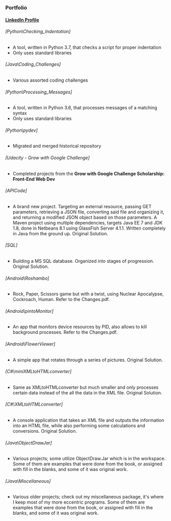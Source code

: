 
### Portfolio
#### [LinkedIn Profile](https://www.linkedin.com/in/mosaicorange)

###### [Python\Checking_Indentation]
* A tool, written in Python 3.7, that checks a script for proper indentation
* Only uses standard libraries

###### [Java\Coding_Challenges]
* Various assorted coding challenges

###### [Python\Processing_Messages]
* A tool, written in Python 3.6, that processes messages of a matching syntax
* Only uses standard libraries

###### [Python\pydev]
* Migrated and merged historical repository

###### [Udacity - Grow with Google Challenge]
* Completed projects from the **Grow with Google Challenge Scholarship: Front-End Web Dev**

###### [APICode]
* A brand new project. Targeting an external resource, passing GET parameters, retrieving a JSON file, converting said file and organizing it, and returning a modified JSON object based on those parameters. A Maven project using multiple dependencies, targets Java EE 7 and JDK 1.8, done in Netbeans 8.1 using GlassFish Server 4.1.1. Written completely in Java from the ground up. Original Solution.

###### [SQL]
* Building a MS SQL database. Organized into stages of progression. Original Solution.

###### [Android\Roshambo]
* Rock, Paper, Scissors game but with a twist, using Nuclear Apocalypse, Cockroach, Human. Refer to the Changes.pdf.

###### [Android\pintoMonitor]
* An app that monitors device resources by PID, also allows to kill background processes. Refer to the Changes.pdf.

###### [Android\FlowerViewer]
* A simple app that rotates through a series of pictures. Original Solution.

###### [C#\miniXMLtoHTMLconverter]
* Same as XMLtoHTMLconverter but much smaller and only processes certain data instead of the all the data in the XML file. Original Solution.

###### [C#\XMLtoHTMLconverter]
* A console application that takes an XML file and outputs the information into an HTML file, while also performing some calculations and conversions. Original Solution.

###### [Java\ObjectDrawJar]
* Various projects; some utilize ObjectDraw.Jar which is in the workspace. Some of them are examples that were done from the book, or assigned with fill in the blanks, and some of it was original work.

###### [Java\Miscellaneous]
* Various older projects; check out my miscellaneous package, it's where I keep most of my more eccentric programs. Some of them are examples that were done from the book, or assigned with fill in the blanks, and some of it was original work.
